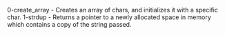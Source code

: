 0-create_array - Creates an array of chars, and initializes it with a specific char.
1-strdup - Returns a pointer to a newly allocated space in memory which contains a copy of the string passed.
